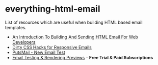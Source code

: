 # everything-html-email
List of resources which are useful when building HTML based email templates.

- [An Introduction To Building And Sending HTML Email For Web Developers](https://www.smashingmagazine.com/2017/01/introduction-building-sending-html-email-for-web-developeSDfasdfrs)
- [Dirty CSS Hacks for Responsive Emails](https://www.shopify.com/partners/blog/dirty-css-hacks-for-responsive-emails)
- [PutsMail - New Email Test](https://putsmail.com/tests/new)
- [Email Testing & Rendering Previews](https://litmus.com/email-testing) - **Free Trial & Paid Subscriptions**
